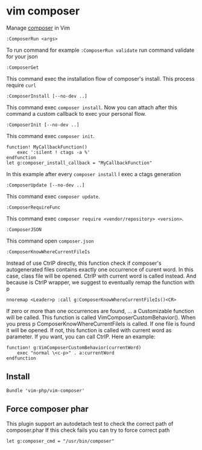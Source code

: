 # vim composer
Manage [composer](https://getcomposer.org) in Vim

```vim
:ComposerRun <args>
```
To run command for example `:ComposerRun validate` run command validate for your json

```vim
:ComposerGet
```
This command exec the installation flow of composer's install. This process require `curl`

```vim
:ComposerInstall [--no-dev ..]
```
This command exec `composer install`. Now you can attach after this command a custom callback to exec your personal flow.

```vim
:ComposerInit [--no-dev ..]
```
This command exec `composer init`.

```vim
function! MyCallbackFunction()
    exec ':silent ! ctags -a %'
endfunction
let g:composer_install_callback = "MyCallbackFunction"
```
In this example after every `composer install` I exec a ctags generation

```vim
:ComposerUpdate [--no-dev ..]
```
This command exec `composer update`.

```vim
:ComposerRequireFunc
```
This command exec `composer require <vendor/repository> <version>`.

```vim
:ComposerJSON
```
This command open `composer.json`


```vim
:ComposerKnowWhereCurrentFileIs
```
Instead of use CtrlP directly, this function check if composer's autogenerated files contains exactly one occurrence of curent word. In this case, class file will be opened. CtrlP with current word is called instead. And because is CtrlP wrapper, we suggest to eventually remap the function with <Leader>p

    nnoremap <Leader>p :call g:ComposerKnowWhereCurrentFileIs()<CR>

If zero or more than one occurrences are found, ... a Customizable function will be called. This function is called VimComposerCustomBehavior(). When you press <Leader>p ComposerKnowWhereCurrentFileIs is called. If one file is found it will be opened. If not, this function is called with current word as parameter. If you want, you can call CtrlP. Here an example:

    function! g:VimComposerCustomBehavior(currentWord)
        exec "normal \<c-p>" . a:currentWord
    endfunction


## Install
```vim
Bundle 'vim-php/vim-composer'
```

## Force composer phar
This plugin support an autodetach test to check the correct path of composer.phar
If this check fails you can try to force correct path
```
let g:composer_cmd = "/usr/bin/composer"
```
